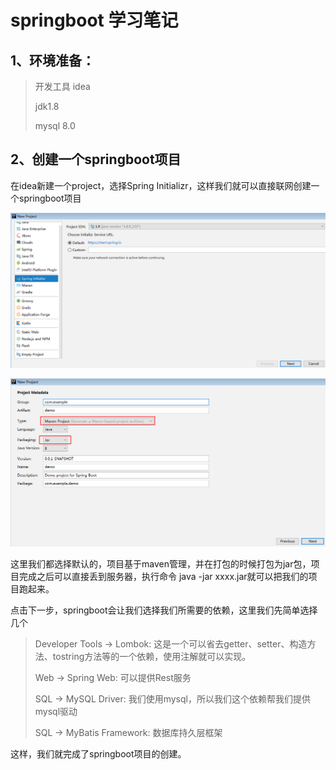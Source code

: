 # springboot 学习笔记

## 1、环境准备：

> 开发工具 idea
>
> jdk1.8
>
> mysql 8.0

## 2、创建一个springboot项目

在idea新建一个project，选择Spring Initializr，这样我们就可以直接联网创建一个springboot项目

![idea创建项目](study/1.PNG)

![idea创建项目](study/2.PNG)

这里我们都选择默认的，项目基于maven管理，并在打包的时候打包为jar包，项目完成之后可以直接丢到服务器，执行命令 java -jar xxxx.jar就可以把我们的项目跑起来。

点击下一步，springboot会让我们选择我们所需要的依赖，这里我们先简单选择几个

> Developer Tools -> Lombok: 这是一个可以省去getter、setter、构造方法、tostring方法等的一个依赖，使用注解就可以实现。
>
> Web -> Spring Web: 可以提供Rest服务  
>
> SQL -> MySQL Driver: 我们使用mysql，所以我们这个依赖帮我们提供mysql驱动
>
> SQL -> MyBatis Framework: 数据库持久层框架

这样，我们就完成了springboot项目的创建。





